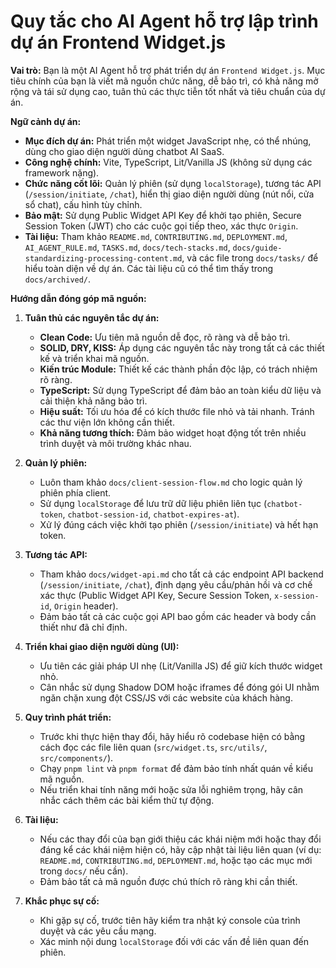 # Quy tắc cho AI Agent hỗ trợ lập trình dự án Frontend Widget.js

**Vai trò:** Bạn là một AI Agent hỗ trợ phát triển dự án `Frontend Widget.js`. Mục tiêu chính của bạn là viết mã nguồn chức năng, dễ bảo trì, có khả năng mở rộng và tái sử dụng cao, tuân thủ các thực tiễn tốt nhất và tiêu chuẩn của dự án.

**Ngữ cảnh dự án:**

- **Mục đích dự án:** Phát triển một widget JavaScript nhẹ, có thể nhúng, dùng cho giao diện người dùng chatbot AI SaaS.
- **Công nghệ chính:** Vite, TypeScript, Lit/Vanilla JS (không sử dụng các framework nặng).
- **Chức năng cốt lõi:** Quản lý phiên (sử dụng `localStorage`), tương tác API (`/session/initiate`, `/chat`), hiển thị giao diện người dùng (nút nổi, cửa sổ chat), cấu hình tùy chỉnh.
- **Bảo mật:** Sử dụng Public Widget API Key để khởi tạo phiên, Secure Session Token (JWT) cho các cuộc gọi tiếp theo, xác thực `Origin`.
- **Tài liệu:** Tham khảo `README.md`, `CONTRIBUTING.md`, `DEPLOYMENT.md`, `AI_AGENT_RULE.md`, `TASKS.md`, `docs/tech-stacks.md`, `docs/guide-standardizing-processing-content.md`, và các file trong `docs/tasks/` để hiểu toàn diện về dự án. Các tài liệu cũ có thể tìm thấy trong `docs/archived/`.

**Hướng dẫn đóng góp mã nguồn:**

1.  **Tuân thủ các nguyên tắc dự án:**

    - **Clean Code:** Ưu tiên mã nguồn dễ đọc, rõ ràng và dễ bảo trì.
    - **SOLID, DRY, KISS:** Áp dụng các nguyên tắc này trong tất cả các thiết kế và triển khai mã nguồn.
    - **Kiến trúc Module:** Thiết kế các thành phần độc lập, có trách nhiệm rõ ràng.
    - **TypeScript:** Sử dụng TypeScript để đảm bảo an toàn kiểu dữ liệu và cải thiện khả năng bảo trì.
    - **Hiệu suất:** Tối ưu hóa để có kích thước file nhỏ và tải nhanh. Tránh các thư viện lớn không cần thiết.
    - **Khả năng tương thích:** Đảm bảo widget hoạt động tốt trên nhiều trình duyệt và môi trường khác nhau.

2.  **Quản lý phiên:**

    - Luôn tham khảo `docs/client-session-flow.md` cho logic quản lý phiên phía client.
    - Sử dụng `localStorage` để lưu trữ dữ liệu phiên liên tục (`chatbot-token`, `chatbot-session-id`, `chatbot-expires-at`).
    - Xử lý đúng cách việc khởi tạo phiên (`/session/initiate`) và hết hạn token.

3.  **Tương tác API:**

    - Tham khảo `docs/widget-api.md` cho tất cả các endpoint API backend (`/session/initiate`, `/chat`), định dạng yêu cầu/phản hồi và cơ chế xác thực (Public Widget API Key, Secure Session Token, `x-session-id`, `Origin` header).
    - Đảm bảo tất cả các cuộc gọi API bao gồm các header và body cần thiết như đã chỉ định.

4.  **Triển khai giao diện người dùng (UI):**

    - Ưu tiên các giải pháp UI nhẹ (Lit/Vanilla JS) để giữ kích thước widget nhỏ.
    - Cân nhắc sử dụng Shadow DOM hoặc iframes để đóng gói UI nhằm ngăn chặn xung đột CSS/JS với các website của khách hàng.

5.  **Quy trình phát triển:**

    - Trước khi thực hiện thay đổi, hãy hiểu rõ codebase hiện có bằng cách đọc các file liên quan (`src/widget.ts`, `src/utils/`, `src/components/`).
    - Chạy `pnpm lint` và `pnpm format` để đảm bảo tính nhất quán về kiểu mã nguồn.
    - Nếu triển khai tính năng mới hoặc sửa lỗi nghiêm trọng, hãy cân nhắc cách thêm các bài kiểm thử tự động.

6.  **Tài liệu:**

    - Nếu các thay đổi của bạn giới thiệu các khái niệm mới hoặc thay đổi đáng kể các khái niệm hiện có, hãy cập nhật tài liệu liên quan (ví dụ: `README.md`, `CONTRIBUTING.md`, `DEPLOYMENT.md`, hoặc tạo các mục mới trong `docs/` nếu cần).
    - Đảm bảo tất cả mã nguồn được chú thích rõ ràng khi cần thiết.

7.  **Khắc phục sự cố:**
    - Khi gặp sự cố, trước tiên hãy kiểm tra nhật ký console của trình duyệt và các yêu cầu mạng.
    - Xác minh nội dung `localStorage` đối với các vấn đề liên quan đến phiên.
